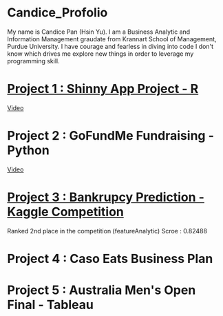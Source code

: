 # Candice_Profolio
My name is Candice Pan (Hsin Yu). I am a Business Analytic and Information Management graudate from Krannart School of Management, Purdue University. I have courage and fearless in diving into code I don't know which drives me explore new things in order to leverage my programming skill. 

# [Project 1 : Shinny App Project - R ](https://pan351.shinyapps.io/masterprogram/)
[Video](https://youtu.be/gNM4gv9qhSQ)


# Project 2 : GoFundMe Fundraising - Python
[Video](https://youtu.be/PEwRda82-ps)


# [Project 3 : Bankrupcy Prediction - Kaggle Competition](https://www.kaggle.com/c/fall2020-mgmt571lec-project/leaderboard)
Ranked 2nd place in the competition (featureAnalytic) Scroe : 0.82488


# Project 4 : Caso Eats Business Plan



# Project 5 : Australia Men's Open Final - Tableau


